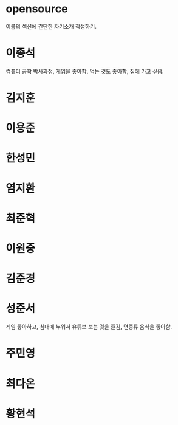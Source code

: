 # opensource
이름의 섹션에 간단한 자기소개 작성하기.

# 이종석
컴퓨터 공학 박사과정, 게임을 좋아함, 먹는 것도 좋아함, 집에 가고 싶음.

# 김지훈

# 이용준

# 한성민

# 염지환

# 최준혁

# 이원중

# 김준경

# 성준서
 게임 좋아하고, 침대에 누워서 유튜브 보는 것을 즐김, 면종류 음식을 좋아함. 
# 주민영

# 최다온

# 황현석
